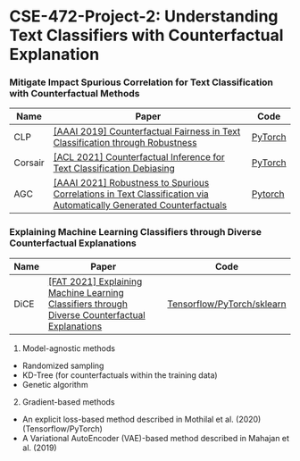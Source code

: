 # CSE-472-Project-2: Understanding Text Classifiers with Counterfactual Explanation

### Mitigate Impact Spurious Correlation for Text Classification with Counterfactual Methods
|Name|Paper|Code
|---|---|---|
|CLP|[[AAAI 2019] Counterfactual Fairness in Text Classification through Robustness](https://arxiv.org/pdf/1809.10610.pdf)|[PyTorch](https://github.com/SaiSakethAluru/Counterfactual-fairness)
|Corsair|[[ACL 2021] Counterfactual Inference for Text Classification Debiasing](https://aclanthology.org/2021.acl-long.422.pdf)|[PyTorch](https://github.com/qianc62/Corsair)
|AGC|[[AAAI 2021] Robustness to Spurious Correlations in Text Classification via Automatically Generated Counterfactuals](https://dl.acm.org/doi/pdf/10.1145/3306618.3317950)|[Pytorch](https://github.com/tapilab/aaai-2021-counterfactuals)


### Explaining Machine Learning Classifiers through Diverse Counterfactual Explanations
|Name|Paper|Code
|---|---|---|
|DiCE|[[FAT 2021] Explaining Machine Learning Classifiers through Diverse Counterfactual Explanations](https://arxiv.org/abs/1905.07697)|[Tensorflow/PyTorch/sklearn](https://github.com/interpretml/DiCE)

1. Model-agnostic methods
- Randomized sampling
- KD-Tree (for counterfactuals within the training data)
- Genetic algorithm

2. Gradient-based methods
- An explicit loss-based method described in Mothilal et al. (2020) (Tensorflow/PyTorch)
- A Variational AutoEncoder (VAE)-based method described in Mahajan et al. (2019)
